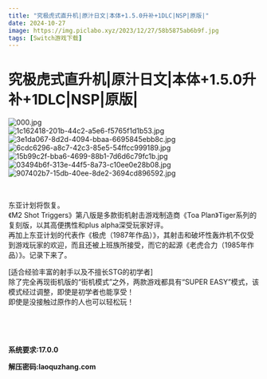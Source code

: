 ```yaml
---
title: "究极虎式直升机|原汁日文|本体+1.5.0升补+1DLC|NSP|原版|"
date: 2024-10-27
image: https://img.piclabo.xyz/2023/12/27/58b5875ab6b9f.jpg
tags: [Switch游戏下载]
---
```


# 究极虎式直升机|原汁日文|本体+1.5.0升补+1DLC|NSP|原版|

<p><img alt="000.jpg" src="https://img.piclabo.xyz/2023/12/27/58b5875ab6b9f.jpg" title="000.jpg"/><br/>
<img alt="1c162418-201b-44c2-a5e6-f5765f1d1b53.jpg" src="https://img.piclabo.xyz/2023/12/27/5b3a79ec3cab6.jpg" title="1c162418-201b-44c2-a5e6-f5765f1d1b53.jpg"/><br/>
<img alt="3e1da067-8d2d-4094-bbaa-6695845ebb8c.jpg" src="https://img.piclabo.xyz/2023/12/27/bc2cbfb2b0af3.jpg" title="3e1da067-8d2d-4094-bbaa-6695845ebb8c.jpg"/><br/>
<img alt="6cdc6296-a8c7-42c3-85e5-54ffcc999189.jpg" src="https://img.piclabo.xyz/2023/12/27/faa2ea94c63c0.jpg" title="6cdc6296-a8c7-42c3-85e5-54ffcc999189.jpg"/><br/>
<img alt="15b99c2f-bba6-4699-88b1-7d6d6c79fc1b.jpg" src="https://img.piclabo.xyz/2023/12/27/463372e80f718.jpg" title="15b99c2f-bba6-4699-88b1-7d6d6c79fc1b.jpg"/><br/>
<img alt="03494b6f-313e-44f5-8a73-c10ee0e28b08.jpg" src="https://img.piclabo.xyz/2023/12/27/f993cc94b5606.jpg" title="03494b6f-313e-44f5-8a73-c10ee0e28b08.jpg"/><br/>
<img alt="907402b7-15db-40ee-8de2-3694cd896592.jpg" src="https://img.piclabo.xyz/2023/12/27/b41464f09f02a.jpg" title="907402b7-15db-40ee-8de2-3694cd896592.jpg"/></p>
<p> </p>
<p>东亚计划将恢复。<br/>
《M2 Shot Triggers》第八版是多款街机射击游戏制造商《Toa Plan》Tiger系列的复刻版，以其高便携性和plus alpha深受玩家好评。<br/>
再加上东亚计划的代表作《极虎（1987年作品）》，其射击和破坏性轰炸机不仅受到游戏玩家的欢迎，而且还被上班族所接受，而它的起源《老虎合力（1985年作品）》。记录下来了。</p>
<p>[适合经验丰富的射手以及不擅长STG的初学者]<br/>
除了完全再现街机版的“街机模式”之外，两款游戏都具有“SUPER EASY”模式，该模式经过调整，即使是初学者也能享受！<br/>
即使是没接触过原作的人也可以轻松玩！</p>
<p> </p>
<p> </p>
<p><strong>系统要求:17.0.0</strong></p>
<p><strong>解压密码:laoquzhang.com</strong></p>
<p><strong></strong></p>
<p><strong></strong></p>
